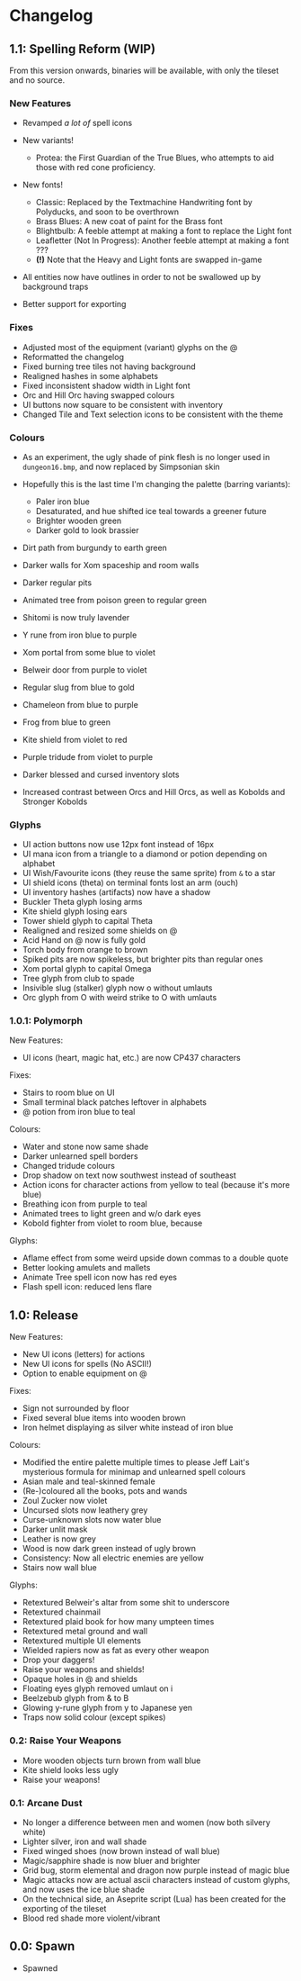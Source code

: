# Changelog

## 1.1: Spelling Reform (WIP)

From this version onwards, binaries will be available, with only the tileset and no source.

### New Features

- Revamped *a lot of* spell icons
- New variants!

  - Protea: the First Guardian of the True Blues,
  who attempts to aid those with red cone proficiency.
- New fonts!

  - Classic: Replaced by the Textmachine Handwriting font by Polyducks,
  and soon to be overthrown
  - Brass Blues: A new coat of paint for the Brass font
  - Blightbulb: A feeble attempt at making a font to replace the Light font
  - Leafletter (Not In Progress): Another feeble attempt at making a font ???
  - **(!)** Note that the Heavy and Light fonts are swapped in-game
- All entities now have outlines in order to not be swallowed up by background traps
- Better support for exporting

### Fixes

- Adjusted most of the equipment (variant) glyphs on the @
- Reformatted the changelog
- Fixed burning tree tiles not having background
- Realigned hashes in some alphabets
- Fixed inconsistent shadow width in Light font
- Orc and Hill Orc having swapped colours
- UI buttons now square to be consistent with inventory
- Changed Tile and Text selection icons to be consistent with the theme

### Colours

- As an experiment, the ugly shade of pink flesh is no longer used in `dungeon16.bmp`, and now replaced by Simpsonian skin
- Hopefully this is the last time I'm changing the palette (barring variants):

  - Paler iron blue
  - Desaturated, and hue shifted ice teal towards a greener future
  - Brighter wooden green
  - Darker gold to look brassier
- Dirt path from burgundy to earth green
- Darker walls for Xom spaceship and room walls
- Darker regular pits
- Animated tree from poison green to regular green
- Shitomi is now truly lavender
- Y rune from iron blue to purple
- Xom portal from some blue to violet
- Belweir door from purple to violet
- Regular slug from blue to gold
- Chameleon from blue to purple
- Frog from blue to green
- Kite shield from violet to red
- Purple tridude from violet to purple
- Darker blessed and cursed inventory slots
- Increased contrast between Orcs and Hill Orcs,
as well as Kobolds and Stronger Kobolds

### Glyphs

- UI action buttons now use 12px font instead of 16px
- UI mana icon from a triangle to a diamond or potion depending on alphabet
- UI Wish/Favourite icons (they reuse the same sprite) from `&` to a star
- UI shield icons (theta) on terminal fonts lost an arm (ouch)
- UI inventory hashes (artifacts) now have a shadow
- Buckler Theta glyph losing arms
- Kite shield glyph losing ears
- Tower shield glyph to capital Theta
- Realigned and resized some shields on @
- Acid Hand on @ now is fully gold
- Torch body from orange to brown
- Spiked pits are now spikeless, but brighter pits than regular ones
- Xom portal glyph to capital Omega
- Tree glyph from club to spade
- Insivible slug (stalker) glyph now o without umlauts
- Orc glyph from O with weird strike to O with umlauts

### 1.0.1: Polymorph

New Features:

- UI icons (heart, magic hat, etc.) are now CP437 characters

Fixes:

- Stairs to room blue on UI
- Small terminal black patches leftover in alphabets
- @ potion from iron blue to teal

Colours:

- Water and stone now same shade
- Darker unlearned spell borders
- Changed tridude colours
- Drop shadow on text now southwest instead of southeast
- Action icons for character actions from yellow to teal (because it's more blue)
- Breathing icon from purple to teal
- Animated trees to light green and w/o dark eyes
- Kobold fighter from violet to room blue, because

Glyphs:

- Aflame effect from some weird upside down commas to a double quote
- Better looking amulets and mallets
- Animate Tree spell icon now has red eyes
- Flash spell icon: reduced lens flare

## 1.0: Release

New Features:

- New UI icons (letters) for actions
- New UI icons for spells (No ASCII!)
- Option to enable equipment on @

Fixes:

- Sign not surrounded by floor
- Fixed several blue items into wooden brown
- Iron helmet displaying as silver white instead of iron blue

Colours:

- Modified the entire palette multiple times to please Jeff Lait's mysterious formula for minimap and unlearned spell colours
- Asian male and teal-skinned female
- (Re-)coloured all the books, pots and wands
- Zoul Zucker now violet
- Uncursed slots now leathery grey
- Curse-unknown slots now water blue
- Darker unlit mask
- Leather is now grey
- Wood is now dark green instead of ugly brown
- Consistency: Now all electric enemies are yellow
- Stairs now wall blue

Glyphs:

- Retextured Belweir's altar from some shit to underscore
- Retextured chainmail
- Retextured plaid book for how many umpteen times
- Retextured metal ground and wall
- Retextured multiple UI elements
- Wielded rapiers now as fat as every other weapon
- Drop your daggers!
- Raise your weapons and shields!
- Opaque holes in @ and shields
- Floating eyes glyph removed umlaut on i
- Beelzebub glyph from & to B
- Glowing y-rune glyph from y to Japanese yen
- Traps now solid colour (except spikes)

### 0.2: Raise Your Weapons

- More wooden objects turn brown from wall blue
- Kite shield looks less ugly
- Raise your weapons!

### 0.1: Arcane Dust

- No longer a difference between men and women (now both silvery white)
- Lighter silver, iron and wall shade
- Fixed winged shoes (now brown instead of wall blue)
- Magic/sapphire shade is now bluer and brighter
- Grid bug, storm elemental and dragon now purple instead of magic blue
- Magic attacks now are actual ascii characters instead of custom glyphs, and now uses the ice blue shade
- On the technical side, an Aseprite script (Lua) has been created for the exporting of the tileset
- Blood red shade more violent/vibrant

## 0.0: Spawn

- Spawned
